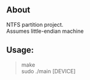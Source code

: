 ## About
NTFS partition project.</br>
Assumes little-endian machine

## Usage:
> make</br>
> sudo ./main \[DEVICE\]</br>
